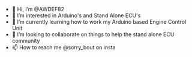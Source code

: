 - 👋 Hi, I’m @AWDEF82
- 👀 I’m interested in Arduino's and Stand Alone ECU's
- 🌱 I’m currently learning how to work my Arduino based Engine Control Unit
- 💞️ I’m looking to collaborate on things to help the stand alone ECU community
- 📫 How to reach me @sorry_bout on insta 

<!---
AWDEF82/AWDEF82 is a ✨ special ✨ repository because its `README.md` (this file) appears on your GitHub profile.
You can click the Preview link to take a look at your changes.
--->
